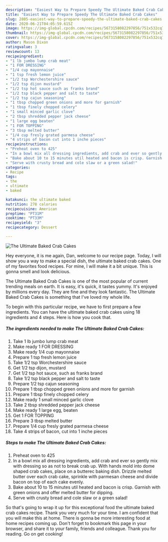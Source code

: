 ```yaml
---
description: "Easiest Way to Prepare Speedy The Ultimate Baked Crab Cakes"
title: "Easiest Way to Prepare Speedy The Ultimate Baked Crab Cakes"
slug: 2805-easiest-way-to-prepare-speedy-the-ultimate-baked-crab-cakes
date: 2020-06-21T04:05:59.615Z
image: https://img-global.cpcdn.com/recipes/5673158082297856/751x532cq70/the-ultimate-baked-crab-cakes-recipe-main-photo.jpg
thumbnail: https://img-global.cpcdn.com/recipes/5673158082297856/751x532cq70/the-ultimate-baked-crab-cakes-recipe-main-photo.jpg
cover: https://img-global.cpcdn.com/recipes/5673158082297856/751x532cq70/the-ultimate-baked-crab-cakes-recipe-main-photo.jpg
author: Mason Dixon
ratingvalue: 3
reviewcount: 13
recipeingredient:
- "1 lb jumbo lump crab meat"
- "1 FOR DRESSING"
- "1/4 cup mayonnaise"
- "1 tsp fresh lemon juice"
- "1/2 tsp Worchestershire sauce"
- "1/2 tsp dijon mustard"
- "1/2 tsp hot sauce such as franks brand"
- "1/2 tsp black pepper and salt to taste"
- "1/2 tsp cajun seasoning"
- "1 tbsp chopped green onions and more for garnish"
- "1 tbsp finely chopped celery"
- "1 small minced garlic clove"
- "2 tbsp shredded pepper jack cheese"
- "1 large egg beaten"
- "1 FOR TOPPING"
- "3 tbsp melted butter"
- "1/4 cup fresly grated parmesa cheese"
- "4 strips of bacon cut into 1 inche pieces"
recipeinstructions:
- "Preheat oven to 425"
- "In a bowl mix all dressing ingredients, add crab and ever so gently mix with dressing so as not to break crab up. With hands mold into dome shaped crab cakes, place on a butterec baking dish. Drizzle melted butter over each crab cake, sprinkle with parmesan cheese and divide bacon on top of each cake evenly."
- "Bake about 10 to 15 minutes util heated and bacon is crisp. Garnish with green onions and offer melted butter for dipping."
- "Serve with crusty bread and cole slaw or a green salad!"
categories:
- Recipe
tags:
- the
- ultimate
- baked

katakunci: the ultimate baked 
nutrition: 278 calories
recipecuisine: American
preptime: "PT31M"
cooktime: "PT33M"
recipeyield: "3"
recipecategory: Dessert

---
```



![The Ultimate Baked Crab Cakes](https://img-global.cpcdn.com/recipes/5673158082297856/751x532cq70/the-ultimate-baked-crab-cakes-recipe-main-photo.jpg)

Hey everyone, it is me again, Dan, welcome to our recipe page. Today, I will show you a way to make a special dish, the ultimate baked crab cakes. One of my favorites food recipes. For mine, I will make it a bit unique. This is gonna smell and look delicious.



The Ultimate Baked Crab Cakes is one of the most popular of current trending meals on earth. It is easy, it's quick, it tastes yummy. It's enjoyed by millions every day. They are fine and they look fantastic. The Ultimate Baked Crab Cakes is something that I've loved my whole life.


To begin with this particular recipe, we have to first prepare a few ingredients. You can have the ultimate baked crab cakes using 18 ingredients and 4 steps. Here is how you cook that.

<!--inarticleads1-->

##### The ingredients needed to make The Ultimate Baked Crab Cakes:

1. Take 1 lb jumbo lump crab meat
1. Make ready 1 FOR DRESSING
1. Make ready 1/4 cup mayonnaise
1. Prepare 1 tsp fresh lemon juice
1. Take 1/2 tsp Worchestershire sauce
1. Get 1/2 tsp dijon, mustard
1. Get 1/2 tsp hot sauce, such as franks brand
1. Take 1/2 tsp black pepper and salt to taste
1. Prepare 1/2 tsp cajun seasoning
1. Prepare 1 tbsp chopped green onions and more for garnish
1. Prepare 1 tbsp finely chopped celery
1. Make ready 1 small minced garlic clove
1. Take 2 tbsp shredded pepper jack cheese
1. Make ready 1 large egg, beaten
1. Get 1 FOR TOPPING
1. Prepare 3 tbsp melted butter
1. Prepare 1/4 cup fresly grated parmesa cheese
1. Take 4 strips of bacon, cut into 1 inche pieces




<!--inarticleads2-->

##### Steps to make The Ultimate Baked Crab Cakes:

1. Preheat oven to 425
1. In a bowl mix all dressing ingredients, add crab and ever so gently mix with dressing so as not to break crab up. With hands mold into dome shaped crab cakes, place on a butterec baking dish. Drizzle melted butter over each crab cake, sprinkle with parmesan cheese and divide bacon on top of each cake evenly.
1. Bake about 10 to 15 minutes util heated and bacon is crisp. Garnish with green onions and offer melted butter for dipping.
1. Serve with crusty bread and cole slaw or a green salad!




So that's going to wrap it up for this exceptional food the ultimate baked crab cakes recipe. Thank you very much for your time. I am confident that you will make this at home. There is gonna be more interesting food at home recipes coming up. Don't forget to bookmark this page in your browser, and share it to your family, friends and colleague. Thank you for reading. Go on get cooking!
